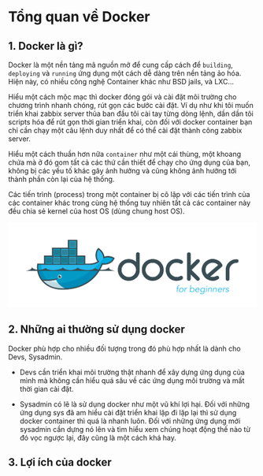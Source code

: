 # Tổng quan về Docker

## 1. Docker là gì?

Docker là một nền tảng mã nguồn mở để cung cấp cách để `building`, `deploying` và `running` ứng dụng một cách dễ dàng trên nền tảng ảo hóa. Hiện này, có nhiều công nghệ Container khác như BSD jails, và LXC...

Hiểu một cách mộc mạc thì docker đóng gói và cài đặt môi trường cho chương trình nhanh chóng, rút gọn các bước cài đặt. Ví dụ như khi tôi muốn triển khai zabbix server thủa ban đầu tôi cài tay từng dòng lệnh, dần dần tôi scripts hóa để rút gọn thời gian triển khai, còn đối với docker container bạn chỉ cần chạy một câu lệnh duy nhất để có thể cài đặt thành công zabbix server.

Hiểu một cách thuần hơn nữa `container` như một cái thùng, một khoang chứa mà ở đó gom tất cả các thứ cần thiết để chạy cho ứng dụng của bạn, không bị các yếu tố khác gây ảnh hưởng và cũng không ảnh hưởng tới thành phần còn lại của hệ thống.

Các tiến trình (process) trong một container bị cô lập với các tiến trình của các container khác trong cùng hệ thống tuy nhiên tất cả các container này đều chia sẻ kernel của host OS (dùng chung host OS).

![](../images/img-tong-quan-docker/docker.png)

## 2. Những ai thường sử dụng docker

Docker phù hợp cho nhiều đối tượng trong đó phù hợp nhất là dành cho Devs, Sysadmin. 

+ Devs cần triển khai môi trường thật nhanh để xây dựng ứng dụng của mình mà không cần hiểu quá sâu về các ứng dụng môi trường và mất thời gian cài đặt. 

+ Sysadmin có lẽ là sử dụng docker như một vũ khí lợi hại. Đối với những ứng dụng sys đã am hiểu cài đặt triển khai lặp đi lặp lại thì sử dụng docker container thì quá là nhanh luôn. Đối với những ứng dụng mới sysadmin cần dựng nó lên và tìm hiểu xem chúng hoạt động thế nào từ đó vọc ngược lại, đây cũng là một cách khá hay.

## 3. Lợi ích của docker

